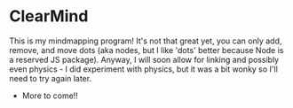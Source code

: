 # ClearMind

This is my mindmapping program! It's not that great yet, you can only add, remove, and move dots (aka nodes, but I like 'dots' better because Node is 
a reserved JS package). Anyway, I will soon allow for linking and possibly even physics - I did experiment with physics, but it was a bit wonky so I'll 
need to try again later.

- More to come!!
